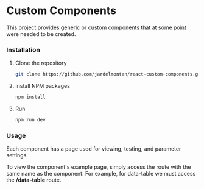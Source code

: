 # Custom Components

This project provides generic or custom components that at some point were needed to be created.

### Installation

1. Clone the repository

   ```sh
   git clone https://github.com/jardelmontan/react-custom-components.git
   ```

2. Install NPM packages

   ```sh
   npm install
   ```

3. Run

   ```sh
   npm run dev
   ```

### Usage

Each component has a page used for viewing, testing, and parameter settings.

To view the component's example page, simply access the route with the same name as the component. For example, for data-table we must access the **/data-table** route.
